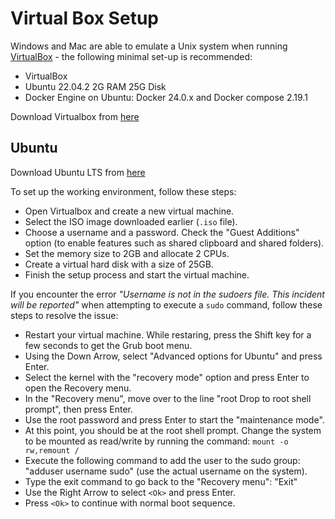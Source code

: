 # Virtual Box Setup

Windows and Mac are able to emulate a Unix system when running [VirtualBox](https://www.virtualbox.org/) - the following
minimal set-up is recommended:

-   VirtualBox
-   Ubuntu 22.04.2 2G RAM 25G Disk
-   Docker Engine on Ubuntu: Docker 24.0.x and Docker compose 2.19.1

Download Virtualbox from [here](https://www.virtualbox.org/)

## Ubuntu

Download Ubuntu LTS from [here](https://ubuntu.com/download/desktop)

To set up the working environment, follow these steps:

-   Open Virtualbox and create a new virtual machine.
-   Select the ISO image downloaded earlier (`.iso` file).
-   Choose a username and a password. Check the "Guest Additions" option (to enable features such as shared clipboard
    and shared folders).
-   Set the memory size to 2GB and allocate 2 CPUs.
-   Create a virtual hard disk with a size of 25GB.
-   Finish the setup process and start the virtual machine.

If you encounter the error _"Username is not in the sudoers file. This incident will be reported"_ when attempting to
execute a `sudo` command, follow these steps to resolve the issue:

-   Restart your virtual machine. While restaring, press the Shift key for a few seconds to get the Grub boot menu.
-   Using the Down Arrow, select "Advanced options for Ubuntu" and press Enter.
-   Select the kernel with the "recovery mode" option and press Enter to open the Recovery menu.
-   In the "Recovery menu", move over to the line "root Drop to root shell prompt", then press Enter.
-   Use the root password and press Enter to start the "maintenance mode".
-   At this point, you should be at the root shell prompt. Change the system to be mounted as read/write by running the
    command: `mount -o rw,remount /`
-   Execute the following command to add the user to the sudo group: "adduser username sudo" (use the actual username on
    the system).
-   Type the exit command to go back to the "Recovery menu": "Exit"
-   Use the Right Arrow to select `<Ok>` and press Enter.
-   Press `<Ok>` to continue with normal boot sequence.
